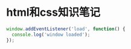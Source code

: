 html和css知识笔记
======
```js  
window.addEventListener('load', function() {
  console.log('window loaded');
});    
```
